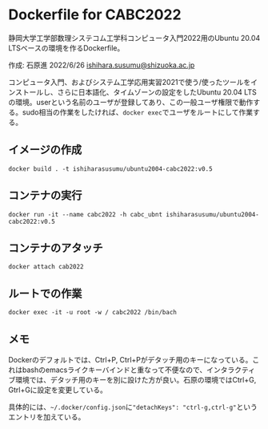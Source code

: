 # Dockerfile for CABC2022

静岡大学工学部数理システコム工学科コンピュータ入門2022用のUbuntu 20.04 LTSベースの環境を作るDockerfile。

作成: 石原進 2022/6/26 ishihara.susumu@shizuoka.ac.jp

コンピュータ入門、およびシステム工学応用実習2021で使う/使ったツールをインストールし、さらに日本語化、タイムゾーンの設定をしたUbuntu 20.04 LTSの環境。userという名前のユーザが登録してあり、この一般ユーザ権限で動作する。sudo相当の作業をしたければ、```docker exec```でユーザをルートにして作業する。

## イメージの作成

```docker build . -t ishiharasusumu/ubuntu2004-cabc2022:v0.5```

## コンテナの実行

```docker run -it --name cabc2022 -h cabc_ubnt ishiharasusumu/ubuntu2004-cabc2022:v0.5```

## コンテナのアタッチ

```docker attach cab2022```

## ルートでの作業

```docker exec -it -u root -w / cabc2022 /bin/bach```

## メモ

Dockerのデフォルトでは、Ctrl+P, Ctrl+Pがデタッチ用のキーになっている。これはbashのemacsライクキーバインドと重なって不便なので、インタラクティブ環境では、デタッチ用のキーを別に設けた方が良い。石原の環境ではCtrl+G, Gtrl+Gに設定を変更している。

具体的には、```~/.docker/config.json```に```"detachKeys": "ctrl-g,ctrl-g"```というエントリを加えている。


